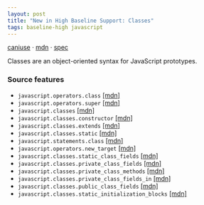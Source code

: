 ```yaml
---
layout: post
title: "New in High Baseline Support: Classes"
tags: baseline-high javascript
---
```


[caniuse](https://caniuse.com/?search=class-syntax) · [mdn](https://developer.mozilla.org/en-US/search?q=Classes) · [spec](https://tc39.es/ecma262/multipage/ecmascript-language-functions-and-classes.html#sec-class-definitions)

Classes are an object-oriented syntax for JavaScript prototypes.

### Source features

- ``javascript.operators.class`` [[mdn]](https://developer.mozilla.org/en-US/search?q=javascript.operators.class)
- ``javascript.operators.super`` [[mdn]](https://developer.mozilla.org/en-US/search?q=javascript.operators.super)
- ``javascript.classes`` [[mdn]](https://developer.mozilla.org/en-US/search?q=javascript.classes)
- ``javascript.classes.constructor`` [[mdn]](https://developer.mozilla.org/en-US/search?q=javascript.classes.constructor)
- ``javascript.classes.extends`` [[mdn]](https://developer.mozilla.org/en-US/search?q=javascript.classes.extends)
- ``javascript.classes.static`` [[mdn]](https://developer.mozilla.org/en-US/search?q=javascript.classes.static)
- ``javascript.statements.class`` [[mdn]](https://developer.mozilla.org/en-US/search?q=javascript.statements.class)
- ``javascript.operators.new_target`` [[mdn]](https://developer.mozilla.org/en-US/search?q=javascript.operators.new_target)
- ``javascript.classes.static_class_fields`` [[mdn]](https://developer.mozilla.org/en-US/search?q=javascript.classes.static_class_fields)
- ``javascript.classes.private_class_fields`` [[mdn]](https://developer.mozilla.org/en-US/search?q=javascript.classes.private_class_fields)
- ``javascript.classes.private_class_methods`` [[mdn]](https://developer.mozilla.org/en-US/search?q=javascript.classes.private_class_methods)
- ``javascript.classes.private_class_fields_in`` [[mdn]](https://developer.mozilla.org/en-US/search?q=javascript.classes.private_class_fields_in)
- ``javascript.classes.public_class_fields`` [[mdn]](https://developer.mozilla.org/en-US/search?q=javascript.classes.public_class_fields)
- ``javascript.classes.static_initialization_blocks`` [[mdn]](https://developer.mozilla.org/en-US/search?q=javascript.classes.static_initialization_blocks)
